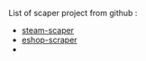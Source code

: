 List of scaper project from github :
* [steam-scaper](https://github.com/prncc/steam-scraper)
* [eshop-scraper](https://github.com/lmmfranco/nintendo-switch-eshop)
* []()
